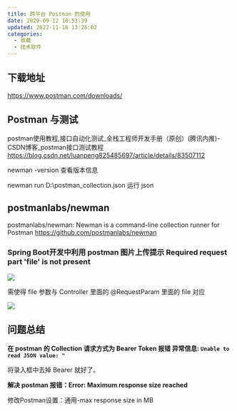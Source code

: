 ```yaml
---
title: 跨平台 Postman 的使用
date: 2020-09-12 10:53:39
updated: 2022-11-16 13:28:02
categories:
  - 收藏
  - 技术软件
---
```


## 下载地址

<https://www.postman.com/downloads/>

## Postman 与测试

postman使用教程,接口自动化测试_全栈工程师开发手册（原创）(腾讯内推)-CSDN博客_postman接口测试教程
<https://blog.csdn.net/luanpeng825485697/article/details/83507112>

newman -version
查看版本信息

newman run D:\postman_collection.json
运行 json

## postmanlabs/newman

postmanlabs/newman: Newman is a command-line collection runner for Postman
<https://github.com/postmanlabs/newman>

### Spring Boot开发中利用 postman 图片上传提示 Required request part 'file' is not present

![](https://upload-images.jianshu.io/upload_images/1662509-eb472cbf9e0aa0cb.png?imageMogr2/auto-orient/strip%7CimageView2/2/w/1240)

需使得 file 参数与 Controller 里面的 @RequestParam 里面的 file  对应

![](https://upload-images.jianshu.io/upload_images/1662509-d103f87d9e37c7e9.png?imageMogr2/auto-orient/strip%7CimageView2/2/w/1240)

## 问题总结

**在 postman 的 Collection 请求方式为 Bearer Token 报错 异常信息: `Unable to read JSON value: "`**

将录入框中去掉 Bearer 就好了。

**解决 postman 报错：Error: Maximum response size reached**

修改Postman设置：通用-max response size in MB
